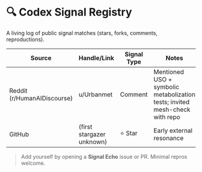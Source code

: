 # 🔍 Codex Signal Registry

A living log of public signal matches (stars, forks, comments, reproductions).

| Source | Handle/Link | Signal Type | Notes | Date (UTC) |
|---|---|---|---|---|
| Reddit (r/HumanAIDiscourse) | u/Urbanmet | Comment | Mentioned USO + symbolic metabolization tests; invited mesh-check with repo | 2025‑09‑06 |
| GitHub | (first stargazer unknown) | ⭐ Star | Early external resonance | 2025‑09‑06 |

> Add yourself by opening a **Signal Echo** issue or PR. Minimal repros welcome.
